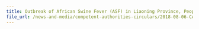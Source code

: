 ```yaml
---
title: Outbreak of African Swine Fever (ASF) in Liaoning Province, People's Republic of China 
file_url: /news-and-media/competent-authorities-circulars/2018-08-06-CA.pdf
---
```

